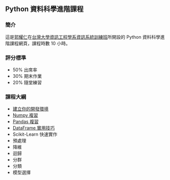 ## Python 資料科學進階課程

### 簡介

這是[郭耀仁](https://www.facebook.com/yaojen.kuo.1)在[台灣大學資訊工程學系資訊系統訓練班](https://www.csie.ntu.edu.tw/train/)所開設的 Python 資料科學進階課程網頁，課程時數 10 小時。

### 評分標準

- 50% 出席率
- 30% 期末作業
- 20% 隨堂練習

### 課程大綱

- [建立你的開發環境](https://yaojenkuo.github.io/py_ds_basic/ch1.slides)
- [Numpy 複習](https://yaojenkuo.github.io/py_ds_advanced/ch2.slides)
- [Pandas 複習](https://yaojenkuo.github.io/py_ds_advanced/ch3.slides)
- [DataFrame 實用技巧](https://yaojenkuo.github.io/py_ds_advanced/ch4.slides)
- Scikit-Learn 快速實作
- 預處理
- 降維
- 迴歸
- 分群
- 分類
- 模型選擇